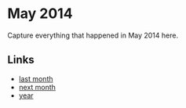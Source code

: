 # May 2014

Capture everything that happened in May 2014 here.

## Links
- [last month](calendar/months/2014-04.md)
- [next month](calendar/months/2014-06.md)
- [year](calendar/years/2014.md)